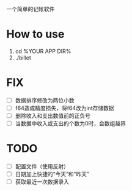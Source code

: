 一个简单的记帐软件

# How to use

1. cd %YOUR APP DIR%
2. ./billet

# FIX
- [ ] 数据排序修改为两位小数
- [ ] f64造成精度损失，将f64改为int存储数据
- [ ] 删除收入和支出数值前的正负号
- [ ] 当数据中收入或支出的个数为0时，会数组越界

# TODO
- [ ] 配置文件（使用反射）
- [ ] 日期加上快捷的“今天”和“昨天”
- [ ] 获取最近一次数据录入
